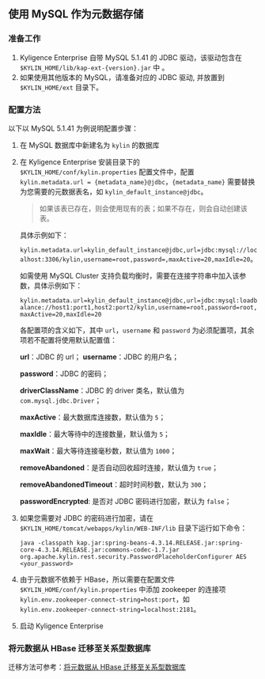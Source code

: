 ## 使用 MySQL 作为元数据存储

### 准备工作

1. Kyligence Enterprise 自带 MySQL 5.1.41 的 JDBC 驱动，该驱动包含在 `$KYLIN_HOME/lib/kap-ext-{version}.jar` 中 。
2. 如果使用其他版本的 MySQL，请准备对应的 JDBC 驱动, 并放置到 `$KYLIN_HOME/ext` 目录下。

### 配置方法
以下以 MySQL 5.1.41 为例说明配置步骤：
1. 在 MySQL 数据库中新建名为 `kylin` 的数据库

2. 在 Kyligence Enterprise 安装目录下的 `$KYLIN_HOME/conf/kylin.properties` 配置文件中，配置 `kylin.metadata.url = {metadata_name}@jdbc`，`{metadata_name}` 需要替换为您需要的元数据表名，如 `kylin_default_instance@jdbc`。

   > 如果该表已存在，则会使用现有的表；如果不存在，则会自动创建该表。

   具体示例如下：

   `kylin.metadata.url=kylin_default_instance@jdbc,url=jdbc:mysql://localhost:3306/kylin,username=root,password=,maxActive=20,maxIdle=20`。

   如需使用 MySQL Cluster 支持负载均衡时，需要在连接字符串中加入该参数，具体示例如下：

   `kylin.metadata.url=kylin_default_instance@jdbc,url=jdbc:mysql:loadbalance://host1:port1,host2:port2/kylin,username=root,password=root,maxActive=20,maxIdle=20`

   各配置项的含义如下，其中 `url`，`username` 和 `password` 为必须配置项，其余项若不配置将使用默认配置值：

    **url**：JDBC 的 url；
    **username**：JDBC 的用户名；

    **password**：JDBC 的密码；

    **driverClassName**：JDBC 的 driver 类名，默认值为 `com.mysql.jdbc.Driver`；

    **maxActive**：最大数据库连接数，默认值为 `5`；

    **maxIdle**：最大等待中的连接数量，默认值为 `5`；

    **maxWait**：最大等待连接毫秒数，默认值为 `1000`；

    **removeAbandoned**：是否自动回收超时连接，默认值为 `true`；

    **removeAbandonedTimeout**：超时时间秒数，默认为 `300`；

    **passwordEncrypted**: 是否对 JDBC 密码进行加密，默认为 `false`；

3. 如果您需要对 JDBC 的密码进行加密，请在 `$KYLIN_HOME/tomcat/webapps/kylin/WEB-INF/lib` 目录下运行如下命令：

   ```shell
   java -classpath kap.jar:spring-beans-4.3.14.RELEASE.jar:spring-core-4.3.14.RELEASE.jar:commons-codec-1.7.jar org.apache.kylin.rest.security.PasswordPlaceholderConfigurer AES <your_password>
   ```

4. 由于元数据不依赖于 HBase，所以需要在配置文件 `$KYLIN_HOME/conf/kylin.properties` 中添加 zookeeper 的连接项 `kylin.env.zookeeper-connect-string=host:port`，如 `kylin.env.zookeeper-connect-string=localhost:2181`。

5. 启动 Kyligence Enterprise

### 将元数据从 HBase 迁移至关系型数据库

迁移方法可参考：[将元数据从 HBase 迁移至关系型数据库](../rdbms_metastore/migrate_metastore_to_rdbms.cn.md)

